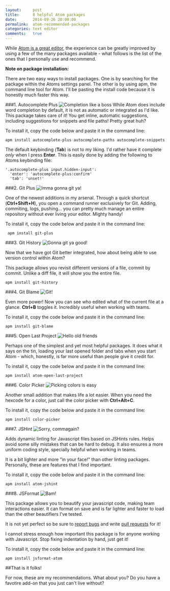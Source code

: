 ```yaml
---
layout:     post
title:      8 helpful Atom packages
date:       2014-09-26 20:00:00
permalink:  atom-recommended-packages
categories: text editor
comments:   true
---
```


While [Atom is a great editor]({{site.baseurl}}/atom-editor-review/), the experience can be greatly improved by using a few of the many packages available - what follows is the list of the ones that I personally use and recommend.

**Note on package installation:**

There are two easy ways to install packages. One is by searching for the package within the Atoms settings panel. The other is by using apm, the command line tool for Atom. I'll be pasting the install code because it is honestly much faster this way.

###1. Autocomplete Plus
![Completion like a boss]({{site.baseurl}}/assets/atom/completion.png)
While Atom does include word completion by default, it is not as automatic or integrated as I'd like. This package takes care of it!
You get inline, automatic suggestions, including suggestions for snippets and file paths! Pretty great huh?

To install it, copy the code below and paste it in the command line:

    apm install autocomplete-plus autocomplete-paths autocomplete-snippets

The default keybinding (**Tab**) is not to my liking. I'd rather have it complete *only* when I press **Enter**. This is easily done by adding the following to Atoms keybinding file:

    '.autocomplete-plus input.hidden-input':
      'enter': 'autocomplete-plus:confirm'
      'tab': 'unset!'

###2. Git Plus
![Imma gonna git ya!]({{site.baseurl}}/assets/atom/git_plus.png)

One of the newest additions in my arsenal. Through a quick shortcut (**Ctrl+Shift+H**), you open a command runner exclusively for Git. Adding, commiting, logs, pushing... you can pretty much manage an entire repository without ever living your editor. Mighty handy!

To install it, copy the code below and paste it in the command line:

     apm install git-plus
     
###3. Git History
![Gonna git ya good!]({{site.baseurl}}/assets/atom/git_history.png)

Now that we have got Git better integrated, how about being able to use version control within Atom?

This package allows you revisit different versions of a file, commit by commit. Unlike a diff file, it will show you the entire file.
 
    apm install git-history
    
###4. Git Blame
![Git!]({{site.baseurl}}/assets/atom/git_blame.png)

Even more power! Now you can see who edited what of the current file at a glance. **Ctrl+B** toggles it. Incredibly useful when working with teams.

To install it, copy the code below and paste it in the command line:

    apm install git-blame

###5. Open Last Project
![Hello old friends]({{site.baseurl}}/assets/atom/open_last.png)

Perhaps one of the simplest and yet most helpful packages. It does what it says on the tin, loading your last opened folder and tabs when you start Atom - which, honestly, is far more useful than people give it credit for.

To install it, copy the code below and paste it in the command line:

    apm install atom-open-last-project

###6. Color Picker
![Picking colors is easy]({{site.baseurl}}/assets/atom/color_picker.png)

Another small addition that makes life a lot easier. When you need the hexcode for a color, just call the color picker with **Ctrl+Alt+C**.

To install it, copy the code below and paste it in the command line:

    apm install color-picker
    
###7. JSHint
![Sorry, commagain?]({{site.baseurl}}/assets/atom/jshint.png)

Adds dynamic linting for Javascript files based on JSHints rules. Helps avoid some silly mistakes that can be hard to debug. It also ensures a more uniform coding style, specially helpful when working in teams.

It is a bit lighter and more "in your face!" than other linting packages. Personally, these are features that I find important.

To install it, copy the code below and paste it in the command line:

    apm install atom-jshint

###8. JSFormat
![Bam!]({{site.baseurl}}/assets/atom/jsformat.gif)

This package allows you to beautify your javascript code, making team interactions easier. It can format on save and is far lighter and faster to load than the other beautifiers I've tested.

It is not yet perfect so be sure to [report bugs](https://github.com/jdc0589/jsformat-atom/issues) and write [pull requests](https://github.com/jdc0589/jsformat-atom/pulls) for it!

I cannot stress enough how important this package is for anyone working with Javascript. Stop fixing indentation by hand, just get it!

To install it, copy the code below and paste it in the command line:

    apm install jsformat-atom
    
##That is it folks!

For now, these are my recommendations. What about you? Do you have a favotire add-on that you just can't live without?